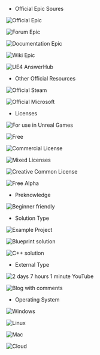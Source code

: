 + Official Epic Soures

![Official Epic](https://img.shields.io/badge/official-epic-lightgrey.svg)

![Forum Epic](https://img.shields.io/badge/forum-epic-lightgrey.svg)

![Documentation Epic](https://img.shields.io/badge/documentation-epic-lightgrey.svg)

![Wiki Epic](https://img.shields.io/badge/wiki-epic-lightgrey.svg)

![UE4 AnswerHub](https://img.shields.io/badge/answerhub-epic-lightgrey.svg)

+ Other Official Resources

![Official Steam](https://img.shields.io/badge/official-steam-000000.svg)

![Official Microsoft](https://img.shields.io/badge/official-microsoft-blue.svg)

+ Licenses

![For use in Unreal Games](https://img.shields.io/badge/license-unreal-green.svg)

![Free](https://img.shields.io/badge/license-free-brightgreen.svg)

![Commercial License](https://img.shields.io/badge/license-commercial-red.svg)

![Mixed Licenses](https://img.shields.io/badge/license-mixed-blue.svg)

![Creative Common License](https://img.shields.io/badge/license-cc-yellowgreen.svg)

![Free Alpha](https://img.shields.io/badge/license-free_alpha-green.svg)

+ Preknowledge

![Beginner friendly](https://img.shields.io/badge/beginner-friendly-orange.svg)

+ Solution Type

![Example Project](https://img.shields.io/badge/full-sample-brightgreen.svg)

![Blueprint solution](https://img.shields.io/badge/blueprint-solution-blue.svg)

![C++ solution](https://img.shields.io/badge/c++-solution-red.svg)

+ External Type

![2 days 7 hours 1 minute YouTube](https://img.shields.io/badge/youtube-2d7h1m-red.svg)

![Blog with comments](https://img.shields.io/badge/blog-comments-yellow.svg) 

+ Operating System

![Windows](https://img.shields.io/badge/os-windows-blue.svg) 

![Linux](https://img.shields.io/badge/os-linux-yellow.svg) 

![Mac](https://img.shields.io/badge/os-mac-orange.svg) 

![Cloud](https://img.shields.io/badge/os-cloud-red.svg) 
